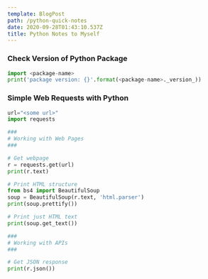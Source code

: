 ```yaml
---
template: BlogPost
path: /python-quick-notes
date: 2020-09-28T01:43:10.537Z
title: Python Notes to Myself
---
```

### Check Version of Python Package
```python
import <package-name>
print('package version: {}'.format(<package-name>._version_))
```

### Simple Web Requests with Python
```python
url="<some url>"
import requests

###
# Working with Web Pages
###

# Get webpage
r = requests.get(url)
print(r.text)

# Print HTML structure
from bs4 import BeautifulSoup
soup = BeautifulSoup(r.text, 'html.parser')
print(soup.prettify())

# Print just HTML text
print(soup.get_text())

###
# Working with APIs
###

# Get JSON response
print(r.json())

```


